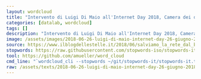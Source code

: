 ```yaml
---
layout: wordcloud
title: "Intervento di Luigi Di Maio all'Internet Day 2018, Camera dei deputati"
categories: [datalab, wordcloud]
tags: []
description: "Intervento di Luigi Di Maio all'Internet Day 2018, Camera dei deputati"
image: /assets/images/2018-06-26-luigi-di-maio-internet-day-26-giugno-2018.jpg
source: https://www.ilblogdellestelle.it/2018/06/salviamo_la_rete_dal_bavaglio_europeo_nolinktax.html
stopwords: https://raw.githubusercontent.com/stopwords-iso/stopwords-it/master/stopwords-it.txt
tool: https://github.com/amueller/word_cloud
cmd_line: "`wordcloud_cli --stopwords ~/git/stopwords-it/stopwords-it.txt --imagefile 2018-06-26-luigi-di-maio-internet-day-26-giugno-2018.jpg --background black --width 1080 --height 1350 < 2018-06-26-luigi-di-maio-internet-day-26-giugno-2018.txt`"
raw: /assets/texts/2018-06-26-luigi-di-maio-internet-day-26-giugno-2018.txt
---
```

